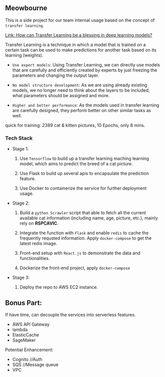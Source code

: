 ## Meowbourne

This is a side project for our team internal usage based on the concept of `transfer learning`.

[Link: How can Transfer Learning be a blessing in deep learning models?](https://towardsdatascience.com/how-transfer-learning-can-be-a-blessing-in-deep-learning-models-fbc576dc42)

Transfer Learning is a technique in which a model that is trained on a certain task can be used to make predictions for another task based on its learning (weights).

- `Use expert models`: Using Transfer Learning, we can directly use models that are carefully and efficiently created by experts by just freezing the parameters and changing the output layer.

- `No model structure development`: As we are using already existing models, we no longer need to think about the layers to be included, what parameters should be assigned and more.

- `Higher and better performance`: As the models used in transfer learning are carefully designed, they perform better on other similar tasks as well.

quick for training: 2389 cat & kitten pictures, 10 Epochs, only 8 mins.

### Tech Stack

- Stage 1:

  1. Use `Tensorflow` to build up a transfer learning maching learning model, which aims to predict the breed of a cat picture.

  2. Use Flask to build up several apis to encapsulate the prediction feature.

  3. Use Docker to containerize the service for further deployment usage.

- Stage 2:

  1. Build a `python Scrawler` script that able to fetch all the current available cat information (including name, age, picture, etc.), mainly rely on **RSPCAVIC**.

  2. Integrate the function with `Flask` and enable `redis` to cache the frequently requsted information. Apply `docker-compose` to get the latest redis image.

  3. Front-end setup with `React.js` to demonstrate the data and functionalities.

  4. Dockerize the front-end project, apply `docker-compose`

- Stage 3:

  1. Deploy the repo to AWS EC2 instance.

## Bonus Part:

If have time, can decouple the services into serverless features.

- AWS API Gateway
- lambda
- ElasticCache
- SageMaker

Potential Enhancement:

- Cognito //Auth
- SQS //Message queue
- VPC
